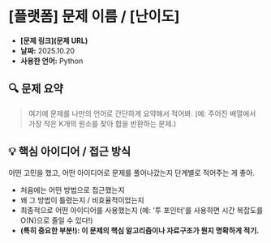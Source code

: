 # [플랫폼] 문제 이름 / [난이도]

- **[문제 링크](문제 URL)**
- **날짜:** 2025.10.20
- **사용한 언어:** Python

## 🔍 문제 요약

> 여기에 문제를 나만의 언어로 간단하게 요약해서 적어봐.
(예: 주어진 배열에서 가장 작은 K개의 원소를 찾아 합을 반환하는 문제.)
> 

## 💡 핵심 아이디어 / 접근 방식

어떤 고민을 했고, 어떤 아이디어로 문제를 풀어나갔는지 단계별로 적어주는 게 좋아.

- 처음에는 어떤 방법으로 접근했는지
- 왜 그 방법이 틀렸는지 / 비효율적이었는지
- 최종적으로 어떤 아이디어를 사용했는지 (예: '투 포인터'를 사용하면 시간 복잡도를 O(N)으로 줄일 수 있다!)
- **(특히 중요한 부분!): 이 문제의 핵심 알고리즘이나 자료구조가 뭔지 명확하게 적기.**